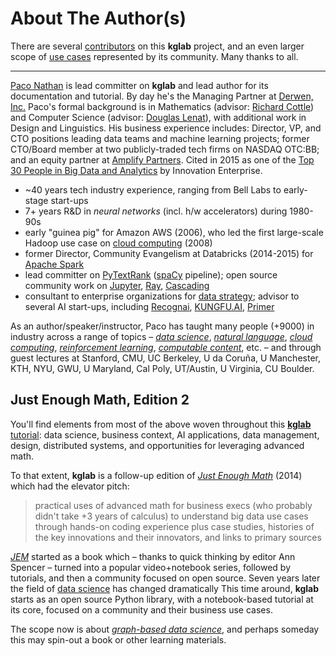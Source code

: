 # About The Author(s)

There are several [contributors](../ack/) on this **kglab** project, 
and an even larger scope of [use cases](../use_case/) represented by its community.
Many thanks to all.

---

[Paco Nathan](https://derwen.ai/paco)
is lead committer on **kglab** and lead author for its documentation and tutorial.
By day he's the Managing Partner at [Derwen, Inc.](https://derwen.ai/)
Paco's formal background is in 
Mathematics (advisor: [Richard Cottle](https://engineering.stanford.edu/people/richard-cottle))
and
Computer Science (advisor: [Douglas Lenat](https://en.wikipedia.org/wiki/Douglas_Lenat)),
with additional work in Design and Linguistics.
His business experience includes: 
Director, VP, and CTO positions leading data teams and machine learning projects;
former CTO/Board member at two publicly-traded tech firms on NASDAQ OTC:BB;
and an equity partner at [Amplify Partners](https://derwen.ai/s/hcxhybks9nbh).
Cited in 2015 as one of the 
[Top 30 People in Big Data and Analytics](http://www.kdnuggets.com/2015/02/top-30-people-big-data-analytics.html)
by Innovation Enterprise.

  * ~40 years tech industry experience, ranging from Bell Labs
    to early-stage start-ups
  * 7+ years R&D in *neural networks* (incl. h/w accelerators) during 1980-90s
  * early "guinea pig" for Amazon AWS (2006), who led the first
    large-scale Hadoop use case on [cloud computing](../glossary/#cloud-computing) (2008)
  * former Director, Community Evangelism at Databricks (2014-2015) for
    [Apache Spark](https://spark.apache.org/)
  * lead committer on [PyTextRank](https://derwen.ai/s/xdw563z8b4gj) ([spaCy](https://spacy.io/) pipeline);
    open source community work on 
    [Jupyter](https://jupyter.org/),
    [Ray](https://ray.io/),
    [Cascading](https://www.cascading.org/)
  * consultant to enterprise organizations for [data strategy](../glossary/#data-strategy);
    advisor to several AI start-ups, including
    [Recognai](https://derwen.ai/s/hk4g),
    [KUNGFU.AI](https://derwen.ai/s/rwg8prbgqp36),
    [Primer](https://derwen.ai/s/tm9jxzcm67hc)

As an author/speaker/instructor, Paco has taught many people (+9000) 
in industry across a range of topics –
[*data science*](../glossary/#data-science),
[*natural language*](../glossary/#natural-language),
[*cloud computing*](../glossary/#cloud-computing),
[*reinforcement learning*](../glossary/#reinforcement-learning),
[*computable content*](../glossary/#computable-content),
etc. –
and through guest lectures at 
Stanford, CMU, UC&nbsp;Berkeley,
U&nbsp;da&nbsp;Coruña, U&nbsp;Manchester,
KTH, NYU, GWU,
U&nbsp;Maryland, Cal&nbsp;Poly, UT/Austin,
U&nbsp;Virginia, CU&nbsp;Boulder.


## Just Enough Math, Edition 2

You'll find elements from most of the above woven throughout this
[**kglab** tutorial](../tutorial/):
data science, business context, AI applications, 
data management, design, distributed systems,
and opportunities for leveraging advanced math.

To that extent, **kglab** is a follow-up edition of 
[*Just Enough Math*](../biblio/#nathan2014jem) (2014)
which had the elevator pitch: 

> practical uses of advanced math for business execs (who probably didn't take +3 years of calculus) to understand big data use cases through hands-on coding experience plus case studies, histories of the key innovations and their innovators, and links to primary sources

[*JEM*](../biblio/#nathan2014jem) started as a book which –
thanks to quick thinking by editor Ann Spencer – 
turned into a popular video+notebook series,
followed by tutorials, and then a community focused on open source.
Seven years later the field of 
[data science](../glossary/#data-science)
has changed dramatically
This time around, **kglab** starts as an open source Python library,
with a notebook-based tutorial at its core,
focused on a community and their business use cases.

The scope now is about [*graph-based data science*](../glossary/#graph-based-data-science),
and perhaps someday this may spin-out a book or other learning materials.
